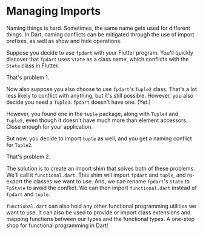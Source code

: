 # Managing Imports

Naming things is hard.  Sometimes, the same name gets used for different things. In Dart, naming conflicts can be mitigated through the use of import prefixes, as well as show and hide operations.

Suppose you decide to use `fpdart` with your Flutter program. You'll quickly discover that `fpdart` uses `State` as a class name, which conflicts with the `State` class in Flutter.

That's problem 1.

Now also suppose you also choose to use `fpdart`'s `Tuple2` class. That's a lot less likely to conflict with anything, but it's still possible. However, you also decide you need a `Tuple3`. `fpdart` doesn't have one. (Yet.)

However, you found one in the `tuple` package, along with `Tuple4` and `Tuple5`, even though it doesn't have much more than element accessors. Close enough for your application.

But now, you decide to import `tuple` as well, and you get a naming conflict for `Tuple2`.

That's problem 2.

The solution is to create an import shim that solves both of these problems. We'll call it `functional.dart`. This shim will import `fpdart` and `tuple`, and re-export the classes we want to use. And, we can rename `fpdart`'s `State` to `FpState` to avoid the conflict. We can then import `functional.dart` instead of `fpdart` and `tuple`.

`functional.dart` can also hold any other functional programming utilities we want to use. It can also be used to provide or import class extensions and mapping functions between our types and the functional types.  A one-stop shop for functional programming in Dart!
